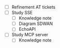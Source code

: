 - [ ] Refinement AT tickets
- [ ] Study SSE
	- [ ] Knowledge note
	- [ ] Diagram SDWAN
	- [ ] EchoAPI
- [ ] Study MCP server
	- [ ] Knowledge note